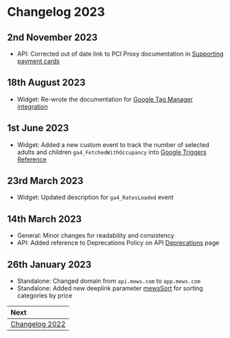 # Changelog 2023

## 2nd November 2023
* API: Corrected out of date link to PCI Proxy documentation in [Supporting payment cards](../booking-engine-api/use-cases/supporting-payment-cards.md)

## 18th August 2023
* Widget: Re-wrote the documentation for [Google Tag Manager integration](../booking-engine-widget/integrations/README.md)

## 1st June 2023
* Widget: Added a new custom event to track the number of selected adults and children `ga4_FetchedWithOccupancy` into [Google Triggers Reference](../booking-engine-widget/integrations/google-triggers-reference.md#ga4fetchedwithoccupancy)

## 23rd March 2023
* Widget: Updated description for `ga4_RatesLoaded` event

## 14th March 2023
* General: Minor changes for readability and consistency
* API: Added reference to Deprecations Policy on API [Deprecations](../booking-engine-api/deprecations/README.md) page

## 26th January 2023
* Standalone: Changed domain from `api.mews.com` to `app.mews.com`
* Standalone: Added new deeplink parameter [mewsSort](../booking-engine-standalone/deeplinks.md#parameters-supported-in-single-and-multi-enterprise-mode) for sorting categories by price

| Next |
| :-- |
| [Changelog 2022](changelog2022.md) |
